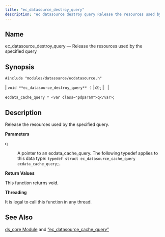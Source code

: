 ```yaml
---
title: "ec_datasource_destroy_query"
description: "ec datasource destroy query Release the resources used by the specified query void ec datasource destroy query q ecdata cache query q Release the resources used by the specified query q A pointer to an ecdata cache query The following typedef applies to this data type typedef struct ec datasource..."
---
```


<a name="apis.ec_datasource_destroy_query"></a> 
## Name

ec_datasource_destroy_query — Release the resources used by the specified query

## Synopsis

`#include "modules/datasource/ecdatasource.h"`

| `void **ec_datasource_destroy_query** (` | <var class="pdparam">q</var>`)`; |   |

`ecdata_cache_query * <var class="pdparam">q</var>`;<a name="idp49650096"></a> 
## Description

Release the resources used by the specified query.

**<a name="idp49651328"></a> Parameters**

<dl class="variablelist">

<dt>q</dt>

<dd>

A pointer to an ecdata_cache_query. The following typedef applies to this data type: `typedef struct ec_datasource_cache_query ecdata_cache_query;`.

</dd>

</dl>

**<a name="idp49654624"></a> Return Values**

This function returns void.

**<a name="idp49655536"></a> Threading**

It is legal to call this function in any thread.

<a name="idp49656960"></a> 
## See Also

[ds_core Module](/momentum/3/3-reference/3-reference-modules-ds-core) and [“ec_datasource_cache_query”](/momentum/3/3-api/structs-ec-datasource-cache-query)